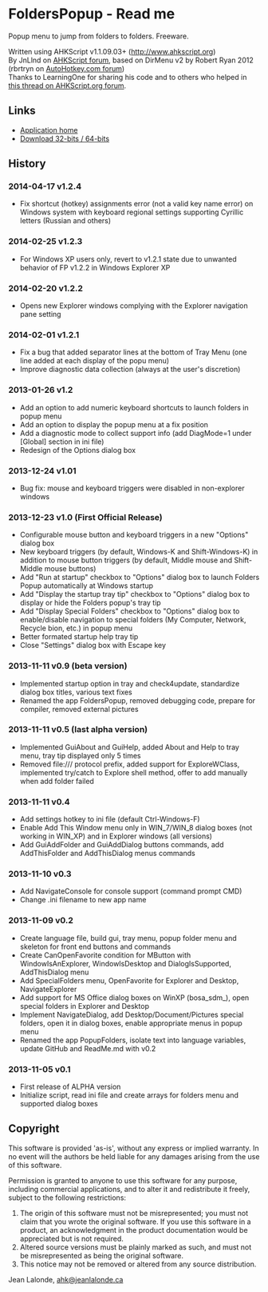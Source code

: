 # FoldersPopup - Read me

Popup menu to jump from folders to folders. Freeware.

Written using AHKScript v1.1.09.03+ (http://www.ahkscript.org)  
By JnLlnd on [AHKScript forum](http://ahkscript.org/boards/memberlist.php?mode=viewprofile&u=66), based on DirMenu v2 by Robert Ryan 2012 (rbrtryn on [AutoHotkey.com forum](http://www.autohotkey.com/board/user/15020-rbrtryn/))  
Thanks to LearningOne for sharing his code and to others who helped in [this thread on AHKScript.org forum](http://ahkscript.org/boards/viewtopic.php?f=5&t=526).

## Links

* [Application home](http://code.jeanlalonde.ca/folderspopup/)
* [Download 32-bits / 64-bits](http://code.jeanlalonde.ca/ahk/folderspopup/folderspopup.zip)

## History

### 2014-04-17 v1.2.4
* Fix shortcut (hotkey) assignments error (not a valid key name error) on Windows system with keyboard regional settings supporting Cyrillic letters (Russian and others)

### 2014-02-25 v1.2.3
* For Windows XP users only, revert to v1.2.1 state due to unwanted behavior of FP v1.2.2 in Windows Explorer XP

### 2014-02-20 v1.2.2
* Opens new Explorer windows complying with the Explorer navigation pane setting

### 2014-02-01 v1.2.1
* Fix a bug that added separator lines at the bottom of Tray Menu (one line added at each display of the popu menu)
* Improve diagnostic data collection (always at the user's discretion)

### 2013-01-26 v1.2
* Add an option to add numeric keyboard shortcuts to launch folders in popup menu
* Add an option to display the popup menu at a fix position
* Add a diagnostic mode to collect support info (add DiagMode=1 under [Global] section in ini file)
* Redesign of the Options dialog box

### 2013-12-24 v1.01
* Bug fix: mouse and keyboard triggers were disabled in non-explorer windows

### 2013-12-23 v1.0 (First Official Release)
* Configurable mouse button and keyboard triggers in a new "Options" dialog box
* New keyboard triggers (by default, Windows-K and Shift-Windows-K) in addition to mouse button triggers (by default, Middle mouse and Shift-Middle mouse buttons)
* Add "Run at startup" checkbox to "Options" dialog box to launch Folders Popup automatically at Windows startup
* Add "Display the startup tray tip" checkbox to "Options" dialog box to display or hide the Folders popup's tray tip
* Add "Display Special Folders" checkbox to "Options" dialog box to enable/disable navigation to special folders (My Computer, Network, Recycle bion, etc.) in popup menu
* Better formated startup help tray tip
* Close "Settings" dialog box with Escape key

### 2013-11-11 v0.9 (beta version)
* Implemented startup option in tray and check4update, standardize dialog box titles, various text fixes
* Renamed the app FoldersPopup, removed debugging code, prepare for compiler, removed external pictures

### 2013-11-11 v0.5 (last alpha version)
* Implemented GuiAbout and GuiHelp, added About and Help to tray menu, tray tip displayed only 5 times
* Removed file:/// protocol prefix, added support for ExploreWClass, implemented try/catch to Explore shell method, offer to add manually when add folder failed

### 2013-11-11 v0.4
* Add settings hotkey to ini file (default Ctrl-Windows-F)
* Enable Add This Window menu only in WIN_7/WIN_8 dialog boxes (not working in WIN_XP) and in Explorer windows (all versions)
* Add GuiAddFolder and GuiAddDialog buttons commands, add AddThisFolder and AddThisDialog menus commands
	
### 2013-11-10 v0.3
* Add NavigateConsole for console support (command prompt CMD)
* Change .ini filename to new app name
	
### 2013-11-09 v0.2

* Create language file, build gui, tray menu, popup folder menu and skeleton for front end buttons and commands
* Create CanOpenFavorite condition for MButton with WindowIsAnExplorer, WindowIsDesktop and DialogIsSupported, AddThisDialog menu
* Add SpecialFolders menu, OpenFavorite for Explorer and Desktop, NavigateExplorer
* Add support for MS Office dialog boxes on WinXP (bosa_sdm_), open special folders in Explorer and Desktop
* Implement NavigateDialog, add Desktop/Document/Pictures special folders, open it in dialog boxes, enable appropriate menus in popup menu
* Renamed the app PopupFolders, isolate text into language variables, update GitHub and ReadMe.md with v0.2

### 2013-11-05 v0.1

* First release of ALPHA version
* Initialize script, read ini file and create arrays for folders menu and supported dialog boxes


## <a name="copyright"></a>Copyright

This software is provided 'as-is', without any express or implied warranty.  In no event will the authors be held liable for any damages arising from the use of this software.  
  
Permission is granted to anyone to use this software for any purpose, including commercial applications, and to alter it and redistribute it freely, subject to the following restrictions:  
  
1. The origin of this software must not be misrepresented; you must not claim that you wrote the original software. If you use this software in a product, an acknowledgment in the product documentation would be appreciated but is not required.  
2. Altered source versions must be plainly marked as such, and must not be misrepresented as being the original software.  
3. This notice may not be removed or altered from any source distribution.  
  
Jean Lalonde, <A HREF="mailto:ahk@jeanlalonde.ca">ahk@jeanlalonde.ca</A>


